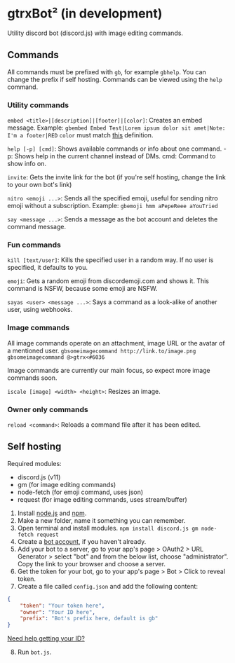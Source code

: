 # gtrxBot² (in development)
Utility discord bot (discord.js) with image editing commands.

## Commands
All commands must be prefixed with `gb`, for example `gbhelp`. You can change the prefix if self hosting.
Commands can be viewed using the `help` command.

### Utility commands
`embed <title>|[description]|[footer]|[color]`: Creates an embed message.
Example: `gbembed Embed Test|Lorem ipsum dolor sit amet|Note: I'm a footer|RED`
`color` must match [this](https://discord.js.org/#/docs/main/stable/typedef/ColorResolvable) definition.

`help [-p] [cmd]`: Shows available commands or info about one command.
-p: Shows help in the current channel instead of DMs.
cmd: Command to show info on.

`invite`: Gets the invite link for the bot (if you're self hosting, change the link to your own bot's link)

`nitro <emoji ...>`: Sends all the specified emoji, useful for sending nitro emoji without a subscription.
Example: `gbemoji hmm aPepeReee aYouTried`

`say <message ...>`: Sends a message as the bot account and deletes the command message.

### Fun commands
`kill [text/user]`: Kills the specified user in a random way. If no user is specified, it defaults to you.

`emoji`: Gets a random emoji from discordemoji.com and shows it. This command is NSFW, because some emoji are NSFW.

`sayas <user> <message ...>`: Says a command as a look-alike of another user, using webhooks.

### Image commands
All image commands operate on an attachment, image URL or the avatar of a mentioned user.
`gbsomeimagecommand http://link.to/image.png`
`gbsomeimagecommand @>gtrx<#6036`

Image commands are currently our main focus, so expect more image commands soon.

`iscale [image] <width> <height>`: Resizes an image.

### Owner only commands
`reload <command>`: Reloads a command file after it has been edited.

## Self hosting
Required modules:

* discord.js (v11)
* gm (for image editing commands)
* node-fetch (for emoji command, uses json)
* request (for image editing commands, uses stream/buffer)

1. Install [node.js](https://nodejs.org/) and [npm](http://npmjs.com).
2. Make a new folder, name it something you can remember.
3. Open terminal and install modules. `npm install discord.js gm node-fetch request`
4. Create a [bot account](https://discordapp.com/developers/applications), if you haven't already.
5. Add your bot to a server, go to your app's page > OAuth2 > URL Generator > select "bot" and from the below list, choose "administrator". Copy the link to your browser and choose a server.
6. Get the token for your bot, go to your app's page > Bot > Click to reveal token.
7. Create a file called `config.json` and add the following content:

```json
{
    "token": "Your token here",
    "owner": "Your ID here",
    "prefix": "Bot's prefix here, default is gb"
}
```
[Need help getting your ID?](https://support.discordapp.com/hc/en-us/articles/206346498-Where-can-I-find-my-User-Server-Message-ID-)

8. Run `bot.js`.